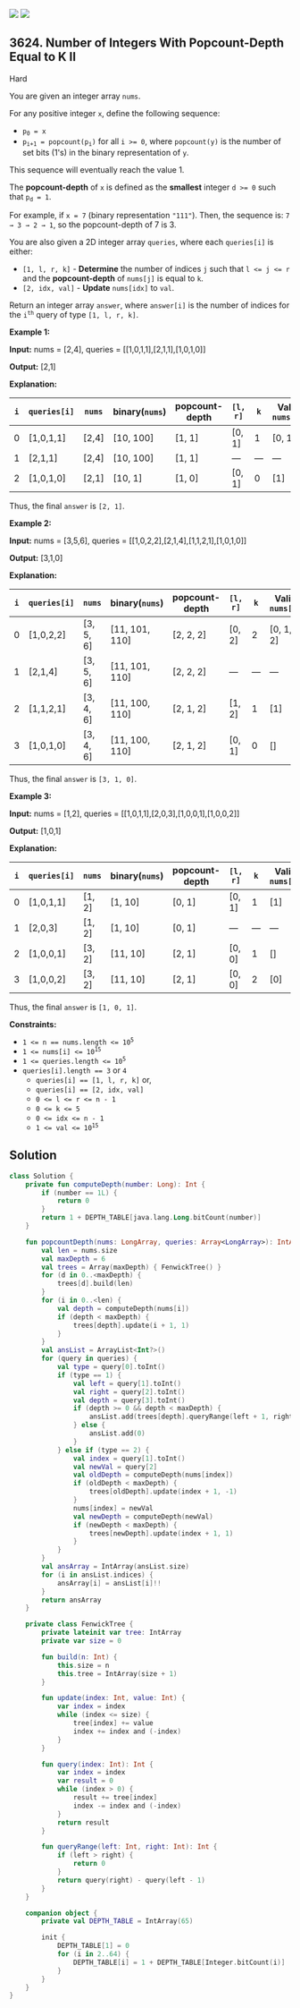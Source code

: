 [![](https://img.shields.io/github/stars/javadev/LeetCode-in-Kotlin?label=Stars&style=flat-square)](https://github.com/javadev/LeetCode-in-Kotlin)
[![](https://img.shields.io/github/forks/javadev/LeetCode-in-Kotlin?label=Fork%20me%20on%20GitHub%20&style=flat-square)](https://github.com/javadev/LeetCode-in-Kotlin/fork)

## 3624\. Number of Integers With Popcount-Depth Equal to K II

Hard

You are given an integer array `nums`.

For any positive integer `x`, define the following sequence:

*   <code>p<sub>0</sub> = x</code>
*   <code>p<sub>i+1</sub> = popcount(p<sub>i</sub>)</code> for all `i >= 0`, where `popcount(y)` is the number of set bits (1's) in the binary representation of `y`.

This sequence will eventually reach the value 1.

The **popcount-depth** of `x` is defined as the **smallest** integer `d >= 0` such that <code>p<sub>d</sub> = 1</code>.

For example, if `x = 7` (binary representation `"111"`). Then, the sequence is: `7 → 3 → 2 → 1`, so the popcount-depth of 7 is 3.

You are also given a 2D integer array `queries`, where each `queries[i]` is either:

*   `[1, l, r, k]` - **Determine** the number of indices `j` such that `l <= j <= r` and the **popcount-depth** of `nums[j]` is equal to `k`.
*   `[2, idx, val]` - **Update** `nums[idx]` to `val`.

Return an integer array `answer`, where `answer[i]` is the number of indices for the <code>i<sup>th</sup></code> query of type `[1, l, r, k]`.

**Example 1:**

**Input:** nums = [2,4], queries = \[\[1,0,1,1],[2,1,1],[1,0,1,0]]

**Output:** [2,1]

**Explanation:**

| `i` | `queries[i]` | `nums`   | binary(`nums`) | popcount-<br>depth  | `[l, r]` | `k` | Valid<br>`nums[j]`  | updated<br>`nums`  | Answer  |
|-----|--------------|----------|----------------|---------------------|----------|-----|---------------------|--------------------|---------|
| 0   | [1,0,1,1]    | [2,4]    | [10, 100]      | [1, 1]              | [0, 1]   | 1   | [0, 1]              | —                  | 2       |
| 1   | [2,1,1]      | [2,4]    | [10, 100]      | [1, 1]              | —        | —   | —                   | [2,1]              | —       |
| 2   | [1,0,1,0]    | [2,1]    | [10, 1]        | [1, 0]              | [0, 1]   | 0   | [1]                 | —                  | 1       |

Thus, the final `answer` is `[2, 1]`.

**Example 2:**

**Input:** nums = [3,5,6], queries = \[\[1,0,2,2],[2,1,4],[1,1,2,1],[1,0,1,0]]

**Output:** [3,1,0]

**Explanation:**

| `i` | `queries[i]`   | `nums`         | binary(`nums`)       | popcount-<br>depth | `[l, r]` | `k` | Valid<br>`nums[j]` | updated<br>`nums` | Answer |
|-----|----------------|----------------|-----------------------|---------------------|----------|-----|---------------------|--------------------|---------|
| 0   | [1,0,2,2]      | [3, 5, 6]      | [11, 101, 110]        | [2, 2, 2]           | [0, 2]   | 2   | [0, 1, 2]          | —                  | 3       |
| 1   | [2,1,4]        | [3, 5, 6]      | [11, 101, 110]        | [2, 2, 2]           | —        | —   | —                   | [3, 4, 6]          | —       |
| 2   | [1,1,2,1]      | [3, 4, 6]      | [11, 100, 110]        | [2, 1, 2]           | [1, 2]   | 1   | [1]                | —                  | 1       |
| 3   | [1,0,1,0]      | [3, 4, 6]      | [11, 100, 110]        | [2, 1, 2]           | [0, 1]   | 0   | []                 | —                  | 0       |

Thus, the final `answer` is `[3, 1, 0]`.

**Example 3:**

**Input:** nums = [1,2], queries = \[\[1,0,1,1],[2,0,3],[1,0,0,1],[1,0,0,2]]

**Output:** [1,0,1]

**Explanation:**

| `i` | `queries[i]`   | `nums`     | binary(`nums`) | popcount-<br>depth  | `[l, r]` | `k` | Valid<br>`nums[j]` | updated<br>`nums`  | Answer  |
|-----|----------------|------------|----------------|---------------------|----------|-----|--------------------|--------------------|---------|
| 0   | [1,0,1,1]      | [1, 2]     | [1, 10]        | [0, 1]              | [0, 1]   | 1   | [1]                | —                  | 1       |
| 1   | [2,0,3]        | [1, 2]     | [1, 10]        | [0, 1]              | —        | —   | —                  | [3, 2]             |         |
| 2   | [1,0,0,1]      | [3, 2]     | [11, 10]       | [2, 1]              | [0, 0]   | 1   | []                 | —                  | 0       |
| 3   | [1,0,0,2]      | [3, 2]     | [11, 10]       | [2, 1]              | [0, 0]   | 2   | [0]                | —                  | 1       |

Thus, the final `answer` is `[1, 0, 1]`.

**Constraints:**

*   <code>1 <= n == nums.length <= 10<sup>5</sup></code>
*   <code>1 <= nums[i] <= 10<sup>15</sup></code>
*   <code>1 <= queries.length <= 10<sup>5</sup></code>
*   `queries[i].length == 3` or `4`
    *   `queries[i] == [1, l, r, k]` or,
    *   `queries[i] == [2, idx, val]`
    *   `0 <= l <= r <= n - 1`
    *   `0 <= k <= 5`
    *   `0 <= idx <= n - 1`
    *   <code>1 <= val <= 10<sup>15</sup></code>

## Solution

```kotlin
class Solution {
    private fun computeDepth(number: Long): Int {
        if (number == 1L) {
            return 0
        }
        return 1 + DEPTH_TABLE[java.lang.Long.bitCount(number)]
    }

    fun popcountDepth(nums: LongArray, queries: Array<LongArray>): IntArray {
        val len = nums.size
        val maxDepth = 6
        val trees = Array(maxDepth) { FenwickTree() }
        for (d in 0..<maxDepth) {
            trees[d].build(len)
        }
        for (i in 0..<len) {
            val depth = computeDepth(nums[i])
            if (depth < maxDepth) {
                trees[depth].update(i + 1, 1)
            }
        }
        val ansList = ArrayList<Int?>()
        for (query in queries) {
            val type = query[0].toInt()
            if (type == 1) {
                val left = query[1].toInt()
                val right = query[2].toInt()
                val depth = query[3].toInt()
                if (depth >= 0 && depth < maxDepth) {
                    ansList.add(trees[depth].queryRange(left + 1, right + 1))
                } else {
                    ansList.add(0)
                }
            } else if (type == 2) {
                val index = query[1].toInt()
                val newVal = query[2]
                val oldDepth = computeDepth(nums[index])
                if (oldDepth < maxDepth) {
                    trees[oldDepth].update(index + 1, -1)
                }
                nums[index] = newVal
                val newDepth = computeDepth(newVal)
                if (newDepth < maxDepth) {
                    trees[newDepth].update(index + 1, 1)
                }
            }
        }
        val ansArray = IntArray(ansList.size)
        for (i in ansList.indices) {
            ansArray[i] = ansList[i]!!
        }
        return ansArray
    }

    private class FenwickTree {
        private lateinit var tree: IntArray
        private var size = 0

        fun build(n: Int) {
            this.size = n
            this.tree = IntArray(size + 1)
        }

        fun update(index: Int, value: Int) {
            var index = index
            while (index <= size) {
                tree[index] += value
                index += index and (-index)
            }
        }

        fun query(index: Int): Int {
            var index = index
            var result = 0
            while (index > 0) {
                result += tree[index]
                index -= index and (-index)
            }
            return result
        }

        fun queryRange(left: Int, right: Int): Int {
            if (left > right) {
                return 0
            }
            return query(right) - query(left - 1)
        }
    }

    companion object {
        private val DEPTH_TABLE = IntArray(65)

        init {
            DEPTH_TABLE[1] = 0
            for (i in 2..64) {
                DEPTH_TABLE[i] = 1 + DEPTH_TABLE[Integer.bitCount(i)]
            }
        }
    }
}
```